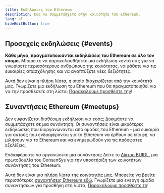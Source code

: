 ```yaml
---
title: Εκδηλώσεις του Ethereum
description: Πώς να συμμετάσχετε στην κοινότητα του Ethereum.
lang: el
hideEditButton: true
---
```


## Προσεχείς εκδηλώσεις {#events}

**Κάθε μήνα, πραγματοποιούνται εκδηλώσεις του Ethereum σε όλο τον κόσμο.** Μπορείτε να παρακολουθήσετε μια εκδήλωση κοντά σας για να γνωρίσετε περισσότερους ανθρώπους της κοινότητας, να μάθετε για τις ευκαιρίες απασχόλησης και να αναπτύξετε νέες δεξιότητες.

<UpcomingEventsList/>

Αυτή δεν είναι η πλήρη λίστα, η οποία διαχειρίζεται από την κοινότητά μας. Γνωρίζετε μια εκδήλωση του Ethereum που θα πραγματοποιηθεί για να την προσθέσετε στη λίστα; [Παρακαλούμε προσθέστε την](https://github.com/ethereum/ethereum-org-website/blob/dev/src/data/community-events.json)!

## Συναντήσεις Ethereum {#meetups}

Δεν εμφανίζεται διαθέσιμη εκδήλωση για εσάς; Δοκιμάστε να συμμετάσχετε σε μια συνάντηση. Οι συναντήσεις είναι μικρότερες εκδηλώσεις που διοργανώνονται από ομάδες του Ethereum - μια ευκαιρία για αυτούς που ενδιαφέρονται για το Ethereum να έρθουν σε επαφή, να μιλήσουν για το Ethereum και να ενημερωθούν για τις πρόσφατες εξελίξεις.

<MeetupList />

Ενδιαφέρεστε να οργανώσετε μια συνάντηση; Δείτε το [Δίκτυο BUIDL](https://consensys.net/developers/buidlnetwork/), μια πρωτοβουλία του ConsenSys για την υποστήριξη των κοινοτήτων συνάντησης του Ethereum.

Αυτή δεν είναι μια πλήρη λίστα της κοινότητάς μας. Μπορείτε να βρείτε περισσότερες [συναντήσεις Ethereum εδώ](https://www.meetup.com/topics/ethereum/). Γνωρίζετε μια ενεργή ομάδα συναντήσεων για προσθήκη στη λίστα; [Παρακαλούμε προσθέστε τη](https://github.com/ethereum/ethereum-org-website/blob/dev/src/data/community-meetups.json)!
